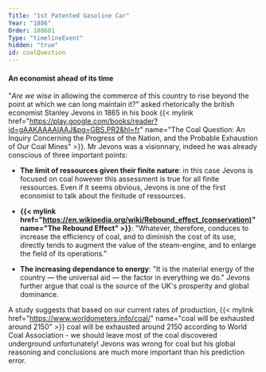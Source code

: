 ```yaml
---
Title: "1st Patented Gasoline Car"
Year: "1886"
Order: 188601
Type: "timelineEvent"
hidden: "true"
id: coalQuestion
---
```


#### An economist ahead of its time

"*Are we wise* in allowing the commerce of this country to rise beyond the point at which we can long maintain it?" asked rhetorically the british economist Stanley Jevons in 1865 in his book {{< mylink href="https://play.google.com/books/reader?id=gAAKAAAAIAAJ&pg=GBS.PR2&hl=fr" name="The Coal Question: An Inquiry Concerning the Progress of the Nation, and the Probable Exhaustion of Our Coal Mines" >}}. Mr Jevons was a visionnary, indeed he was already conscious of three important points:

- **The limit of ressources given their finite nature**: in this case Jevons is focused on coal however this assessment is true for all finite ressources. Even if it seems obvious, Jevons is one of the first economist to talk about the finitude of ressources.

- **{{< mylink href="https://en.wikipedia.org/wiki/Rebound_effect_(conservation)" name="The Rebound Effect" >}}**: "Whatever, therefore, conduces to increase the efficiency of coal, and to diminish the cost of its use, directly tends to augment the value of the steam-engine, and to enlarge the field of its operations."

- **The increasing dependance to energy**: "It is the material energy of the country — the universal aid — the factor in everything we do." Jevons further argue that coal is the source of the UK's prosperity and global dominance.

A study suggests that based on our current rates of production, {{< mylink href="https://www.worldometers.info/coal/" name="coal will be exhausted around 2150" >}} coal will be exhausted around 2150 according to World Coal Association - we should leave most of the coal discovered underground unfortunately! Jevons was wrong for coal but his global reasoning and conclusions are much more important than his prediction error.